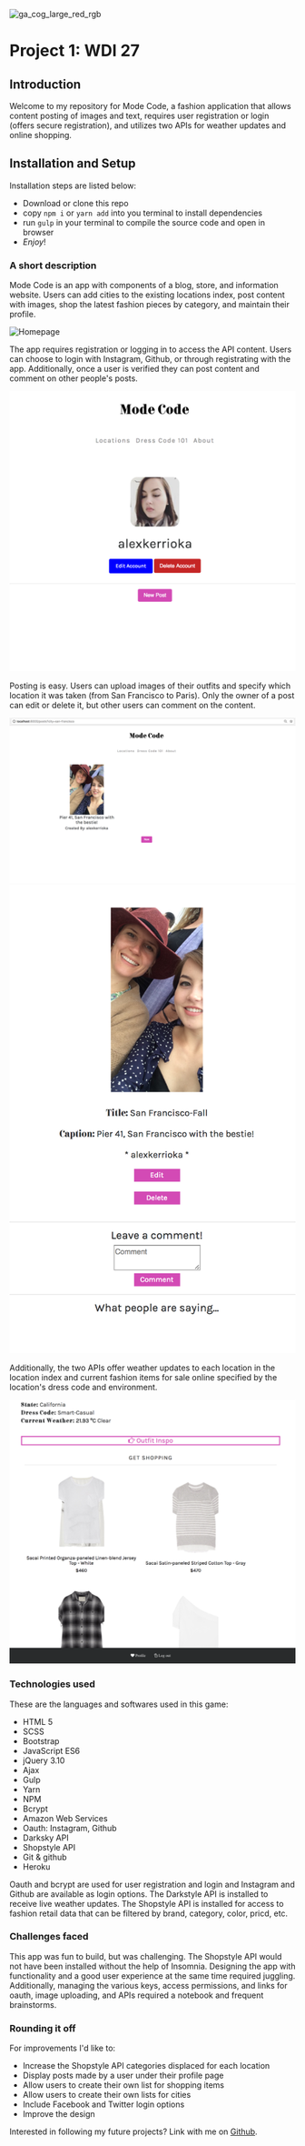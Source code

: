 ![ga_cog_large_red_rgb](https://cloud.githubusercontent.com/assets/40461/8183776/469f976e-1432-11e5-8199-6ac91363302b.png)

# Project 1: WDI 27

## Introduction


Welcome to my repository for Mode Code, a fashion application that allows content posting of images and text, requires user registration or login (offers secure registration), and utilizes two APIs for weather updates and online shopping.

## Installation and Setup

Installation steps are listed below:

* Download or clone this repo
* copy `npm i` or `yarn add` into you terminal to install dependencies
* run `gulp` in your terminal to compile the source code and open in browser
* _Enjoy_!

### A short description


Mode Code is an app with components of a blog, store, and information website. Users can add cities to the existing locations index, post content with images, shop the latest fashion pieces by category, and maintain their profile.

![Homepage](src/assets/images/readmeHome.png)

The app requires registration or logging in to access the API content. Users can choose to login with Instagram, Github, or through registrating with the app. Additionally, once a user is verified they can post content and comment on other people's posts.

![Profile example](src/assets/images/readmeProfile.png)

Posting is easy. Users can upload images of their outfits and specify which location it was taken (from San Francisco to Paris). Only the owner of a post can edit or delete it, but other users can comment on the content.

![Posts](src/assets/images/readmePosts.png)
![Posting](src/assets/images/readmePost.png)

Additionally, the two APIs offer weather updates to each location in the location index and current fashion items for sale online specified by the location's dress code and environment.

![APIs](src/assets/images/readmeAPIs.png)


### Technologies used

These are the languages and softwares used in this game:

- HTML 5
- SCSS
- Bootstrap
- JavaScript ES6
- jQuery 3.10
- Ajax
- Gulp
- Yarn
- NPM
- Bcrypt
- Amazon Web Services
- Oauth: Instagram, Github
- Darksky API
- Shopstyle API
- Git & github
- Heroku

Oauth and bcrypt are used for user registration and login and Instagram and Github are available as login options. The Darkstyle API is installed to receive live weather updates. The Shopstyle API is installed for access to fashion retail data that can be filtered by brand, category, color, pricd, etc.

### Challenges faced

This app was fun to build, but was challenging. The Shopstyle API would not have been installed without the help of Insomnia. Designing the app with functionality and a good user experience at the same time required juggling. Additionally, managing the various keys, access permissions, and links for oauth, image uploading, and APIs required a notebook and frequent brainstorms.

### Rounding it off

For improvements I'd like to:

- Increase the Shopstyle API categories displaced for each location
- Display posts made by a user under their profile page
- Allow users to create their own list for shopping items
- Allow users to create their own lists for cities
- Include Facebook and Twitter login options
- Improve the design

Interested in following my future projects? Link with me on [Github](https://github.com/alexandriako).
